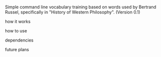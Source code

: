 Simple command line vocabulary training based on words used by Bertrand Russel,
specifically in "History of Western Philosophy". (Version 0.1)

how it works

how to use

dependencies

future plans
